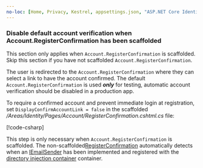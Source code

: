 ```yaml
---
no-loc: [Home, Privacy, Kestrel, appsettings.json, "ASP.NET Core Identity", cookie, Cookie, Blazor, "Blazor Server", "Blazor WebAssembly", "Identity", "Let's Encrypt", Razor, SignalR]
---
```

<a name="ddav"></a>
### Disable default account verification when Account.RegisterConfirmation has been scaffolded

This section only applies when `Account.RegisterConfirmation` is scaffolded. Skip this section if you have not scaffolded `Account.RegisterConfirmation`.

The user is redirected to the `Account.RegisterConfirmation` where they can select a link to have the account confirmed. The default `Account.RegisterConfirmation` is used ***only*** for testing, automatic account verification should be disabled in a production app.

To require a confirmed account and prevent immediate login at registration, set `DisplayConfirmAccountLink = false` in the scaffolded */Areas/Identity/Pages/Account/RegisterConfirmation.cshtml.cs* file:

[!code-csharp[](~/security/authentication/accconfirm/sample/RegisterConfirmation.cshtml.cs?highlight=63)]

This step is only necessary when `Account.RegisterConfirmation` is scaffolded. The non-scaffolded[RegisterConfirmation](https://github.com/dotnet/aspnetcore/blob/1dcf7acfacf0fe154adcc23270cb0da11ff44ace/src/Identity/UI/src/Areas/Identity/Pages/V4/Account/RegisterConfirmation.cshtml.cs#L74-L87) automatically detects when an [IEmailSender](https://github.com/dotnet/aspnetcore/blob/1dcf7acfacf0fe154adcc23270cb0da11ff44ace/src/Identity/UI/src/Areas/Identity/Services/EmailSender.cs) has been implemented and registered with the [directory injection container](xref:fundamentals/dependency-injection) container.